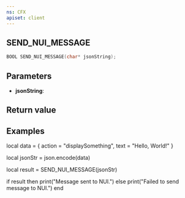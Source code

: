 ```yaml
---
ns: CFX
apiset: client
---
```

## SEND_NUI_MESSAGE

```c
BOOL SEND_NUI_MESSAGE(char* jsonString);
```


## Parameters
* **jsonString**: 

## Return value

## Examples

local data = {
    action = "displaySomething",
    text = "Hello, World!"
}

local jsonStr = json.encode(data)

local result = SEND_NUI_MESSAGE(jsonStr)

if result then
    print("Message sent to NUI.")
else
    print("Failed to send message to NUI.")
end
